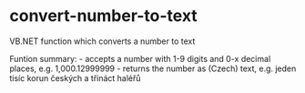 # convert-number-to-text
VB.NET function which converts a number to text

Funtion summary:
        - accepts a number with 1-9 digits and 0-x decimal places, e.g. 1,000.12999999
        - returns the number as (Czech) text, e.g. jeden tisíc korun českých a třináct haléřů
